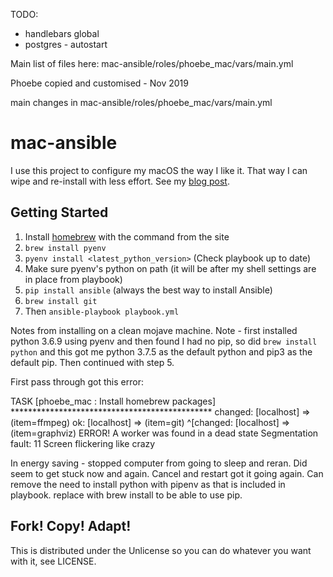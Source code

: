TODO:
- handlebars global
- postgres - autostart

Main list of files here: mac-ansible/roles/phoebe_mac/vars/main.yml

Phoebe copied and customised - Nov 2019

main changes in mac-ansible/roles/phoebe_mac/vars/main.yml

mac-ansible
===========

I use this project to configure my macOS the way I like it. That way I can wipe
and re-install with less effort. See my
[blog post](https://adamj.eu/tech/2019/03/20/how-i-provision-my-macbook-with-ansible/).

Getting Started
---------------

1. Install [homebrew](http://brew.sh/) with the command from the site
2. `brew install pyenv`
3. `pyenv install <latest_python_version>` (Check playbook up to date)
4. Make sure pyenv's python on path (it will be after my shell settings are in place from playbook)
5. `pip install ansible` (always the best way to install Ansible)
6. `brew install git`
7. Then `ansible-playbook playbook.yml`

Notes from installing on a clean mojave machine.
Note - first installed python 3.6.9 using pyenv and then found I had no pip, so did `brew install python` and this got me python 3.7.5 as the default python and pip3 as the default pip.  Then continued with step 5.

First pass through got this error:


TASK [phoebe_mac : Install homebrew packages] **********************************************
changed: [localhost] => (item=ffmpeg)
ok: [localhost] => (item=git)
^[changed: [localhost] => (item=graphviz)
ERROR! A worker was found in a dead state
Segmentation fault: 11
Screen flickering like crazy

In energy saving - stopped computer from going to sleep and reran.
Did seem to get stuck now and again.  Cancel and restart got it going again.
Can remove the need to install python with pipenv as that is included in playbook.  replace with brew install to be able to use pip.

Fork! Copy! Adapt!
------------------

This is distributed under the Unlicense so you can do whatever you want with
it, see LICENSE.

